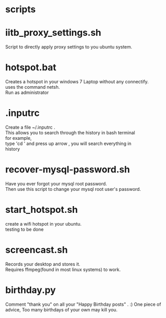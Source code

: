 scripts
=======


iitb_proxy_settings.sh
======================
Script to directly apply proxy settings to you ubuntu system.


hotspot.bat
===========

Creates a hotspot in your windows 7 Laptop without any connectify.<br/>
uses the command netsh. <br/>
Run as administrator <br/>

.inputrc
==========

Create a file ~/.inputrc . <br/>
This allows you to search through the history in bash terminal <br/>
for example,<br/>
type 'cd ' and press up arrow , you will search everything in <br/>
history<br/>

recover-mysql-password.sh
=========================

Have you ever forgot your mysql root password. <br/>
Then use this script to change your mysql root user's password.

start_hotspot.sh
=================

create a wifi hotspot in your ubuntu. <br/>
testing to be done

screencast.sh
==============

Records your desktop and stores it. <br/>
Requires ffmpeg(found in most linux systems) to work.


birthday.py
============

Comment "thank you" on all your "Happy Birthday posts" . :)
One piece of advice, Too many birthdays of your own may kill you.

